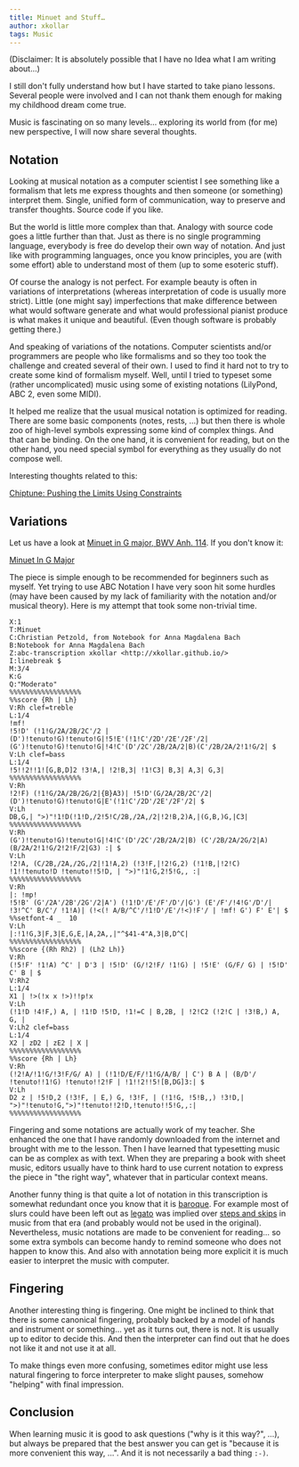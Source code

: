 ```yaml
---
title: Minuet and Stuff…
author: xkollar
tags: Music
---
```


(Disclaimer: It is absolutely possible that I have no Idea what I am writing about…)

I still don't fully understand how but I have started to take piano lessons.
Several people were involved and I can not thank them enough for making my
childhood dream come true.

Music is fascinating on so many levels… exploring its world from (for me) new
perspective, I will now share several thoughts.

Notation
--------

Looking at musical notation as a computer scientist I see something like a
formalism that lets me express thoughts and then someone (or something)
interpret them. Single, unified form of communication, way to preserve and
transfer thoughts. Source code if you like.

But the world is little more complex than that. Analogy with source code goes a little
further than that. Just as there is no single programming language, everybody is free
do develop their own way of notation. And just like with programming languages,
once you know principles, you are (with some effort) able to understand most of them
(up to some esoteric stuff).

Of course the analogy is not perfect. For example beauty is often in
variations of interpretations (whereas interpretation of code is
usually more strict). Little (one might say) imperfections that make difference
between what would software generate and what would professional pianist
produce is what makes it unique and beautiful. (Even though software is probably
getting there.)

And speaking of variations of the notations. Computer scientists and/or
programmers are people who like formalisms and so they too took the challenge
and created several of their own. I used to find it hard not to try to create
some kind of formalism myself. Well, until I tried to typeset some (rather
uncomplicated) music using some of existing notations (LilyPond, ABC 2, even
some MIDI).

It helped me realize that the usual musical notation is optimized for reading.
There are some basic components (notes, rests, …) but then there is whole zoo
of high-level symbols expressing some kind of complex things. And that can be
binding. On the one hand, it is convenient for reading, but on the other hand,
you need special symbol for everything as they usually do not compose well.

Interesting thoughts related to this:

[Chiptune: Pushing the Limits Using Constraints](https://www.youtube.com/watch?v=_7k25pwNbj8)

Variations
----------

Let us have a look at [Minuet in G major, BWV Anh. 114][wiki:Minuet]. If you
don't know it:

[Minuet In G Major](https://www.youtube.com/watch?v=IzbJiz_DO7E)

The piece is simple enough to be recommended for beginners such as myself. Yet
trying to use ABC Notation I have very soon hit some hurdles (may have been
caused by my lack of familiarity with the notation and/or musical theory). Here
is my attempt that took some non-trivial time.

~~~ {.abc-render}
X:1
T:Minuet
C:Christian Petzold, from Notebook for Anna Magdalena Bach
B:Notebook for Anna Magdalena Bach
Z:abc-transcription xkollar <http://xkollar.github.io/>
I:linebreak $
M:3/4
K:G
Q:"Moderato"
%%%%%%%%%%%%%%%%%%
%%score {Rh | Lh}
V:Rh clef=treble
L:1/4
!mf!
!5!D' (!1!G/2A/2B/2C'/2 |(D')!tenuto!G)!tenuto!G|!5!E'(!1!C'/2D'/2E'/2F'/2|(G')!tenuto!G)!tenuto!G|!4!C'(D'/2C'/2B/2A/2|B)(C'/2B/2A/2!1!G/2| $
V:Lh clef=bass
L:1/4
!5!!2!!1![G,B,D]2 !3!A,| !2!B,3| !1!C3| B,3| A,3| G,3|
%%%%%%%%%%%%%%%%%%
V:Rh
!2!F) (!1!G/2A/2B/2G/2|{B}A3)| !5!D'(G/2A/2B/2C'/2|(D')!tenuto!G)!tenuto!G|E'(!1!C'/2D'/2E'/2F'/2| $
V:Lh
DB,G,| ">)"!1!D(!1!D,/2!5!C/2B,/2A,/2|!2!B,2)A,|(G,B,)G,|C3|
%%%%%%%%%%%%%%%%%%
V:Rh
(G')!tenuto!G)!tenuto!G|!4!C'(D'/2C'/2B/2A/2|B) (C'/2B/2A/2G/2|A) (B/2A/2!1!G/2!2!F/2|G3) :| $
V:Lh
!2!A, (C/2B,/2A,/2G,/2|!1!A,2) (!3!F,|!2!G,2) (!1!B,|!2!C) !1!!tenuto!D !tenuto!!5!D, | ">)"!1!G,2!5!G,, :|
%%%%%%%%%%%%%%%%%%
V:Rh
|: !mp!
!5!B' (G'/2A'/2B'/2G'/2|A') (!1!D'/E'/F'/D'/|G') (E'/F'/!4!G'/D'/| !3!^C' B/C'/ !1!A)| (!<(! A/B/^C'/!1!D'/E'/!<)!F'/ | !mf! G') F' E'| $
%%setfont-4 _  10
V:Lh
|:!1!G,3|F,3|E,G,E,|A,2A,,|"^$41-4"A,3|B,D^C|
%%%%%%%%%%%%%%%%%%
%%score {(Rh Rh2) | (Lh2 Lh)}
V:Rh
(!5!F' !1!A) ^C' | D'3 | !5!D' (G/!2!F/ !1!G) | !5!E' (G/F/ G) | !5!D' C' B | $
V:Rh2
L:1/4
X1 | !>(!x x !>)!!p!x
V:Lh
(!1!D !4!F,) A, | !1!D !5!D, !1!=C | B,2B, | !2!C2 (!2!C | !3!B,) A, G, |
V:Lh2 clef=bass
L:1/4
X2 | zD2 | zE2 | X |
%%%%%%%%%%%%%%%%%%
%%score {Rh | Lh}
V:Rh
(!2!A/!1!G/!3!F/G/ A) | (!1!D/E/F/!1!G/A/B/ | C') B A | (B/D'/ !tenuto!!1!G) !tenuto!!2!F | !1!!2!!5![B,DG]3:| $
V:Lh
D2 z | !5!D,2 (!3!F, | E,) G, !3!F, | (!1!G, !5!B,,) !3!D,| ">)"!tenuto!G,">)"!tenuto!!2!D,!tenuto!!5!G,,:|
%%%%%%%%%%%%%%%%%%
~~~

Fingering and some notations are actually work of my teacher. She enhanced
the one that I have randomly downloaded from the internet and brought with me to the lesson.
Then I have learned that typesetting music can be as complex as with text.
When they are preparing a book with sheet music, editors
usually have to think hard to use current notation to express the piece
in "the right way", whatever that in particular context means.

Another funny thing is that quite a lot of notation in this transcription is somewhat
redundant once you know that it is [baroque][wiki:Baroque_music]. For example
most of slurs could have been left out as [legato][wiki:Legato]
was implied over [steps and skips][wiki:Steps_and_skips] in music from that era (and
probably would not be used in the original). Nevertheless, music
notations are made to be convenient for reading… so some extra symbols can
become handy to remind someone who does not happen to know this. And also with
annotation being more explicit it is much easier to interpret the music with
computer.

Fingering
---------

Another interesting thing is fingering. One might be inclined to think that
there is some canonical fingering, probably backed by a model of hands and
instrument or something… yet as it turns out, there is not. It is usually up to
editor to decide this. And then the interpreter can find out that he does not like it
and not use it at all.

To make things even more confusing, sometimes editor might use less natural
fingering to force interpreter to make slight pauses, somehow "helping" with
final impression.

Conclusion
----------

When learning music it is good to ask questions ("why is it this way?", …), but
always be prepared that the best answer you can get is "because it is more
convenient this way, …". And it is not necessarily a bad thing `:-)`.

[wiki:Baroque_music]: https://en.wikipedia.org/wiki/Baroque_music
[wiki:Legato]: https://en.wikipedia.org/wiki/Legato
[wiki:Minuet]: https://en.wikipedia.org/wiki/Minuet_in_G_major,_BWV_Anh._114
[wiki:Steps_and_skips]: https://en.wikipedia.org/wiki/Steps_and_skips
